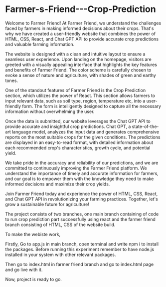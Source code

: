 # Farmer-s-Friend---Crop-Prediction

Welcome to Farmer Friend!
At Farmer Friend, we understand the challenges faced by farmers in making informed decisions about their crops. That's why we have created a user-friendly website that combines the power of HTML, CSS, React, and Chat GPT API to provide accurate crop predictions and valuable farming information.

The website is designed with a clean and intuitive layout to ensure a seamless user experience. Upon landing on the homepage, visitors are greeted with a visually appealing interface that highlights the key features and benefits of Farmer Friend. The color scheme is carefully chosen to evoke a sense of nature and agriculture, with shades of green and earthy tones.

One of the standout features of Farmer Friend is the Crop Prediction section, which utilizes the power of React. This section allows farmers to input relevant data, such as soil type, region, temperature etc, into a user-friendly form. The form is intelligently designed to capture all the necessary information without overwhelming the user.

Once the data is submitted, our website leverages the Chat GPT API to provide accurate and insightful crop predictions. Chat GPT, a state-of-the-art language model, analyzes the input data and generates comprehensive reports on the most suitable crops for the given conditions. The predictions are displayed in an easy-to-read format, with detailed information about each recommended crop's characteristics, growth cycle, and potential yield.

We take pride in the accuracy and reliability of our predictions, and we are committed to continuously improving the Farmer Friend platform. We understand the importance of timely and accurate information for farmers, and our goal is to empower them with the knowledge they need to make informed decisions and maximize their crop yields.

Join Farmer Friend today and experience the power of HTML, CSS, React, and Chat GPT API in revolutionizing your farming practices. Together, let's grow a sustainable future for agriculture!

The project consists of two branches, one main branch containing of code to run crop prediction part successfully using react and the farmer friend branch consisting of HTML, CSS of the website build.

To make the webiste work,

Firstly, Go to app.js in main branch, open terminal and write npm i to install the packages. Before running this experiment remember to have node.js installed in your system with other relevant packages.

Then go to index.html in farmer friend branch and go to index.html page and go live with it.

Now, project is ready to go.
